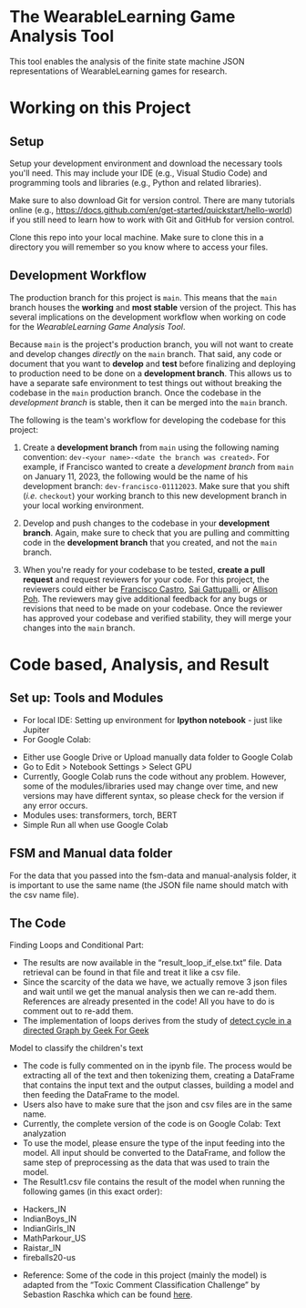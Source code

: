 # The WearableLearning Game Analysis Tool
This tool enables the analysis of the finite state machine JSON representations of WearableLearning games for research.

# Working on this Project

## Setup
Setup your development environment and download the necessary tools you'll need. This may include your IDE (e.g., Visual Studio Code) and programming tools and libraries (e.g., Python and related libraries).

Make sure to also download Git for version control. There are many tutorials online (e.g., https://docs.github.com/en/get-started/quickstart/hello-world) if you still need to learn how to work with Git and GitHub for version control.

Clone this repo into your local machine. Make sure to clone this in a directory you will remember so you know where to access your files.

## Development Workflow

The production branch for this project is `main`. This means that the `main` branch houses the **working** and **most stable** version of the project. This has several implications on the development workflow when working on code for the _WearableLearning Game Analysis Tool_.

Because `main` is the project's production branch, you will not want to create and develop changes _directly_ on the `main` branch. That said, any code or document that you want to **develop** and **test** before finalizing and deploying to production need to be done on a **development branch**. This allows us to have a separate safe environment to test things out without breaking the codebase in the `main` production branch. Once the codebase in the _development branch_ is stable, then it can be merged into the `main` branch.

The following is the team's workflow for developing the codebase for this project:

1. Create a **development branch** from `main` using the following naming convention: `dev-<your name>-<date the branch was created>`. For example, if Francisco wanted to create a _development branch_ from `main` on January 11, 2023, the following would be the name of his development branch: `dev-francisco-01112023`. Make sure that you shift (_i.e._ `checkout`) your working branch to this new development branch in your local working environment.

2. Develop and push changes to the codebase in your **development branch**. Again, make sure to check that you are pulling and committing code in the **development branch** that you created, and not the `main` branch.

3. When you're ready for your codebase to be tested, **create a pull request** and request reviewers for your code. For this project, the reviewers could either be [Francisco Castro](https://github.com/franciscastro), [Sai Gattupalli](https://github.com/sai-educ), or [Allison Poh](https://github.com/apoh3). The reviewers may give additional feedback for any bugs or revisions that need to be made on your codebase. Once the reviewer has approved your codebase and verified stability, they will merge your changes into the `main` branch.

# Code based, Analysis, and Result
## Set up: Tools and Modules
+ For local IDE: Setting up environment for **Ipython notebook** - just like Jupiter
+ For Google Colab: 
* Either use Google Drive or Upload manually data folder to Google Colab
* Go to Edit > Notebook Settings > Select GPU 
* Currently, Google Colab runs the code without any problem. However, some of the modules/libraries used may change over time, and new versions may have different syntax, so please check for the version if any error occurs. 
* Modules uses: transformers, torch, BERT
* Simple Run all when use Google Colab

## FSM and Manual data folder
For the data that you passed into the fsm-data and manual-analysis folder, it is important to use the same name (the JSON file name should match with the csv name file).

## The Code
Finding Loops and Conditional Part:
+ The results are now available in the “result_loop_if_else.txt” file. Data retrieval can be found in that file and treat it like a csv file.
+ Since the scarcity of the data we have, we actually remove 3 json files and wait until we get the manual analysis then we can re-add them. References are already presented in the code! All you have to do is comment out to re-add them.
+ The implementation of loops derives from the study of [detect cycle in a directed Graph by Geek For Geek](https://www.geeksforgeeks.org/detect-cycle-in-a-graph/)

Model to classify the children's text
+ The code is fully commented on in the ipynb file. The process would be extracting all of the text and then tokenizing them, creating a DataFrame that contains the input text and the output classes, building a model and then feeding the DataFrame to the model. 
+ Users also have to make sure that the json and csv files are in the same name. 
+ Currently, the complete version of the code is on Google Colab: Text analyzation
+ To use the model, please ensure the type of the input feeding into the model. All input should be converted to the DataFrame, and follow the same step of preprocessing as the data that was used to train the model. 
+ The Result1.csv file contains the result of the model when running the following games (in this exact order):
* Hackers_IN
* IndianBoys_IN
* IndianGirls_IN
* MathParkour_US
* Raistar_IN
* fireballs20-us
+ Reference: Some of the code in this project (mainly the model) is adapted from the “Toxic Comment Classification Challenge” by Sebastion Raschka which can be found [here](https://www.kaggle.com/code/rasbtn/distilbert-v0/notebook). 
